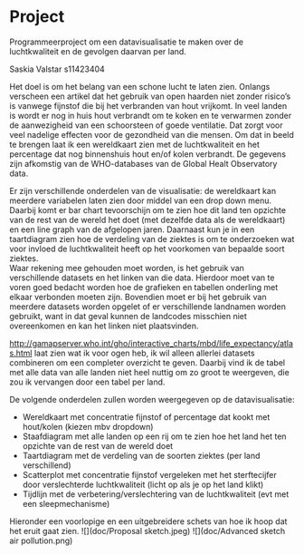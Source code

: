 # Project
Programmeerproject om een datavisualisatie te maken over de luchtkwaliteit en de gevolgen daarvan per land.

Saskia Valstar 
s11423404

Het doel is om het belang van een schone lucht te laten zien. Onlangs verscheen een artikel dat het gebruik van open haarden niet zonder risico’s is vanwege fijnstof die bij het verbranden van hout vrijkomt. In veel landen is wordt er nog in huis hout verbrandt om te koken en te verwarmen zonder de aanwezigheid van een schoorsteen of goede ventilatie. Dat zorgt voor veel nadelige effecten voor de gezondheid van die mensen. Om dat in beeld te brengen laat ik een wereldkaart zien met de luchtkwaliteit en het percentage dat nog binnenshuis hout en/of kolen verbrandt. De gegevens zijn afkomstig van de WHO-databases van de Global Healt Observatory data. 

Er zijn verschillende onderdelen van de visualisatie: de wereldkaart kan meerdere variabelen laten zien door middel van een drop down menu. Daarbij komt er bar chart tevoorschijn om te zien hoe dit land ten opzichte van de rest van de wereld het doet (met dezelfde data als de wereldkaart) en een line graph van de afgelopen jaren. Daarnaast kun je in een taartdiagram zien hoe de verdeling van de ziektes is om te onderzoeken wat voor invloed de luchtkwaliteit heeft op het voorkomen van bepaalde soort ziektes.   
Waar rekening mee gehouden moet worden, is het gebruik van verschillende datasets en het linken van die data. Hierdoor moet van te voren goed bedacht worden hoe de grafieken en tabellen onderling met elkaar verbonden moeten zijn. Bovendien moet er bij het gebruik van meerdere datasets worden opgelet of er verschillende landnamen worden gebruikt, want in dat geval kunnen de landcodes misschien niet overeenkomen en kan het linken niet plaatsvinden. 

http://gamapserver.who.int/gho/interactive_charts/mbd/life_expectancy/atlas.html laat zien wat ik voor ogen heb, ik wil alleen allerlei datasets combineren om een completer overzicht te geven. Daarbij vind ik de tabel met alle data van alle landen niet heel nuttig om zo groot te weergeven, die zou ik vervangen door een tabel per land.  

De volgende onderdelen zullen worden weergegeven op de datavisualisatie:
- Wereldkaart met concentratie fijnstof of percentage dat kookt met hout/kolen (kiezen mbv dropdown)
- Staafdiagram met alle landen op een rij om te zien hoe het land het ten opzichte van de rest van de wereld doet 
- Taartdiagram met de verdeling van de soorten ziektes (per land verschillend)
- Scatterplot met concentratie fijnstof vergeleken met het sterftecijfer door verslechterde luchtkwaliteit (licht op als je op het land klikt) 
- Tijdlijn met de verbetering/verslechtering van de luchtkwaliteit (evt met een sleepmechanisme)

Hieronder een voorlopige en een uitgebreidere schets van hoe ik hoop dat het eruit gaat zien. 
![](doc/Proposal sketch.jpeg)
![](doc/Advanced sketch air pollution.png)

